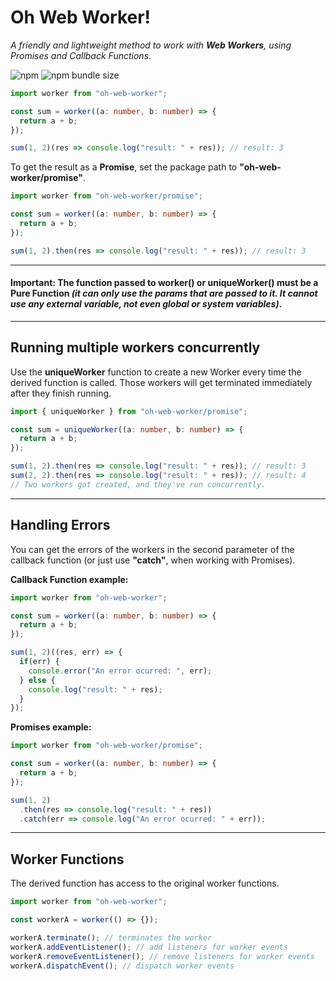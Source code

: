 # Oh Web Worker!

*A friendly and lightweight method to work with **Web Workers**, using Promises and Callback Functions.*

![npm](https://img.shields.io/npm/dt/oh-web-worker.svg)
![npm bundle size](https://img.shields.io/bundlephobia/min/oh-web-worker)

```ts
import worker from "oh-web-worker";

const sum = worker((a: number, b: number) => {
  return a + b;
});

sum(1, 2)(res => console.log("result: " + res)); // result: 3
```
To get the result as a **Promise**, set the package path to **"oh-web-worker/promise"**.

```ts
import worker from "oh-web-worker/promise";

const sum = worker((a: number, b: number) => {
  return a + b;
});

sum(1, 2).then(res => console.log("result: " + res)); // result: 3
```
---
#### **Important**: The function passed to **worker()** or **uniqueWorker()** must be a **Pure Function** *(it can only use the params that are passed to it. It cannot use any external variable, not even global or system variables)*.
---
## **Running multiple workers concurrently**
Use the **uniqueWorker** function to create a new Worker every time the derived function is called. Those workers will get terminated immediately after they finish running.
```ts
import { uniqueWorker } from "oh-web-worker/promise";

const sum = uniqueWorker((a: number, b: number) => {
  return a + b;
});

sum(1, 2).then(res => console.log("result: " + res)); // result: 3
sum(2, 2).then(res => console.log("result: " + res)); // result: 4
// Two workers got created, and they've run concurrently.
```
---
## **Handling Errors**
You can get the errors of the workers in the second parameter of the callback function (or just use **"catch"**, when working with Promises).

**Callback Function example:**
```ts
import worker from "oh-web-worker";

const sum = worker((a: number, b: number) => {
  return a + b;
});

sum(1, 2)((res, err) => {
  if(err) {
    console.error("An error ocurred: ", err);
  } else {
    console.log("result: " + res);
  }
});
```
**Promises example:**
```ts
import worker from "oh-web-worker/promise";

const sum = worker((a: number, b: number) => {
  return a + b;
});

sum(1, 2)
  .then(res => console.log("result: " + res))
  .catch(err => console.log("An error ocurred: " + err));
```
---
## **Worker Functions**
The derived function has access to the original worker functions.

```ts
import worker from "oh-web-worker";

const workerA = worker(() => {});

workerA.terminate(); // terminates the worker
workerA.addEventListener(); // add listeners for worker events
workerA.removeEventListener(); // remove listeners for worker events
workerA.dispatchEvent(); // dispatch worker events
```